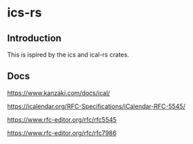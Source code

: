 # ics-rs

## Introduction

This is ispired by the ics and ical-rs crates.

## Docs

https://www.kanzaki.com/docs/ical/

https://icalendar.org/RFC-Specifications/iCalendar-RFC-5545/

https://www.rfc-editor.org/rfc/rfc5545

https://www.rfc-editor.org/rfc/rfc7986
